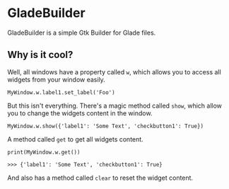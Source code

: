 GladeBuilder
===========

GladeBuilder is a simple Gtk Builder for Glade files.


Why is it cool?
-----------


Well, all windows have a property called `w`, which allows you to access all widgets from your window easily.

    MyWindow.w.label1.set_label('Foo')

But this isn't everything. There's a magic method called `show`, which allow you to change the widgets content in the window.

    MyWindow.w.show({'label1': 'Some Text', 'checkbutton1': True})

A method called `get` to get all widgets content.

    print(MyWindow.w.get())
    
    >>> {'label1': 'Some Text', 'checkbutton1': True}

And also has a method called `clear` to reset the widget content.
